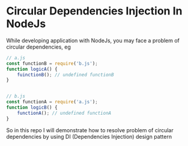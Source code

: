 # Circular Dependencies Injection In NodeJs

While developing application with NodeJs, you may face a problem of circular dependencies, eg

```js
// a.js
const functionB = require('b.js');
function logicA() {
    fuinctionB(); // undefined functionB
}


// b.js
const functionA = require('a.js');
function logicB() {
    functionA(); // undefined functionA
}
```

So in this repo I will demonstrate how to resolve problem of circular dependencies by using DI (Dependencies Injection) design pattern